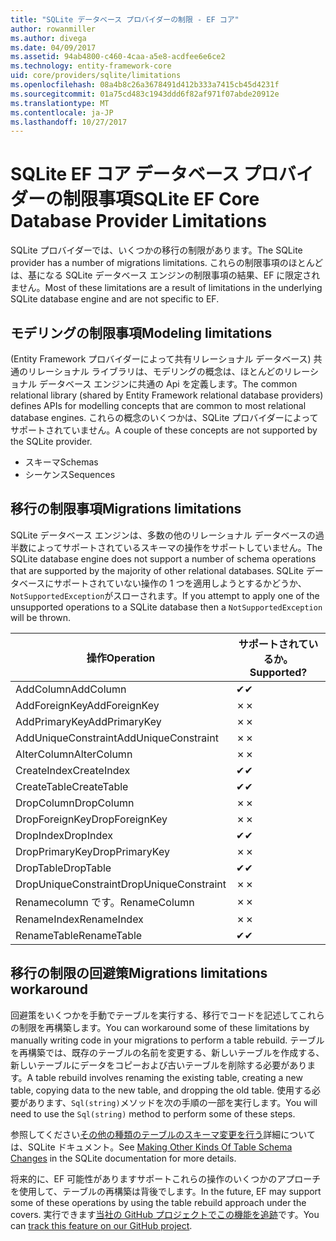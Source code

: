 ```yaml
---
title: "SQLite データベース プロバイダーの制限 - EF コア"
author: rowanmiller
ms.author: divega
ms.date: 04/09/2017
ms.assetid: 94ab4800-c460-4caa-a5e8-acdfee6e6ce2
ms.technology: entity-framework-core
uid: core/providers/sqlite/limitations
ms.openlocfilehash: 08a4b8c26a3678491d412b333a7415cb45d4231f
ms.sourcegitcommit: 01a75cd483c1943ddd6f82af971f07abde20912e
ms.translationtype: MT
ms.contentlocale: ja-JP
ms.lasthandoff: 10/27/2017
---
```

# <a name="sqlite-ef-core-database-provider-limitations"></a><span data-ttu-id="2f81c-102">SQLite EF コア データベース プロバイダーの制限事項</span><span class="sxs-lookup"><span data-stu-id="2f81c-102">SQLite EF Core Database Provider Limitations</span></span>

<span data-ttu-id="2f81c-103">SQLite プロバイダーでは、いくつかの移行の制限があります。</span><span class="sxs-lookup"><span data-stu-id="2f81c-103">The SQLite provider has a number of migrations limitations.</span></span> <span data-ttu-id="2f81c-104">これらの制限事項のほとんどは、基になる SQLite データベース エンジンの制限事項の結果、EF に限定されません。</span><span class="sxs-lookup"><span data-stu-id="2f81c-104">Most of these limitations are a result of limitations in the underlying SQLite database engine and are not specific to EF.</span></span>

## <a name="modeling-limitations"></a><span data-ttu-id="2f81c-105">モデリングの制限事項</span><span class="sxs-lookup"><span data-stu-id="2f81c-105">Modeling limitations</span></span>

<span data-ttu-id="2f81c-106">(Entity Framework プロバイダーによって共有リレーショナル データベース) 共通のリレーショナル ライブラリは、モデリングの概念は、ほとんどのリレーショナル データベース エンジンに共通の Api を定義します。</span><span class="sxs-lookup"><span data-stu-id="2f81c-106">The common relational library (shared by Entity Framework relational database providers) defines APIs for modelling concepts that are common to most relational database engines.</span></span> <span data-ttu-id="2f81c-107">これらの概念のいくつかは、SQLite プロバイダーによってサポートされていません。</span><span class="sxs-lookup"><span data-stu-id="2f81c-107">A couple of these concepts are not supported by the SQLite provider.</span></span>

* <span data-ttu-id="2f81c-108">スキーマ</span><span class="sxs-lookup"><span data-stu-id="2f81c-108">Schemas</span></span>
* <span data-ttu-id="2f81c-109">シーケンス</span><span class="sxs-lookup"><span data-stu-id="2f81c-109">Sequences</span></span>

## <a name="migrations-limitations"></a><span data-ttu-id="2f81c-110">移行の制限事項</span><span class="sxs-lookup"><span data-stu-id="2f81c-110">Migrations limitations</span></span>

<span data-ttu-id="2f81c-111">SQLite データベース エンジンは、多数の他のリレーショナル データベースの過半数によってサポートされているスキーマの操作をサポートしていません。</span><span class="sxs-lookup"><span data-stu-id="2f81c-111">The SQLite database engine does not support a number of schema operations that are supported by the majority of other relational databases.</span></span> <span data-ttu-id="2f81c-112">SQLite データベースにサポートされていない操作の 1 つを適用しようとするかどうか、`NotSupportedException`がスローされます。</span><span class="sxs-lookup"><span data-stu-id="2f81c-112">If you attempt to apply one of the unsupported operations to a SQLite database then a `NotSupportedException` will be thrown.</span></span>

| <span data-ttu-id="2f81c-113">操作</span><span class="sxs-lookup"><span data-stu-id="2f81c-113">Operation</span></span>            | <span data-ttu-id="2f81c-114">サポートされているか。</span><span class="sxs-lookup"><span data-stu-id="2f81c-114">Supported?</span></span> |
| -------------------- | ---------- |
| <span data-ttu-id="2f81c-115">AddColumn</span><span class="sxs-lookup"><span data-stu-id="2f81c-115">AddColumn</span></span>            | <span data-ttu-id="2f81c-116">✔</span><span class="sxs-lookup"><span data-stu-id="2f81c-116">✔</span></span>          |
| <span data-ttu-id="2f81c-117">AddForeignKey</span><span class="sxs-lookup"><span data-stu-id="2f81c-117">AddForeignKey</span></span>        | <span data-ttu-id="2f81c-118">✗</span><span class="sxs-lookup"><span data-stu-id="2f81c-118">✗</span></span>          |
| <span data-ttu-id="2f81c-119">AddPrimaryKey</span><span class="sxs-lookup"><span data-stu-id="2f81c-119">AddPrimaryKey</span></span>        | <span data-ttu-id="2f81c-120">✗</span><span class="sxs-lookup"><span data-stu-id="2f81c-120">✗</span></span>          |
| <span data-ttu-id="2f81c-121">AddUniqueConstraint</span><span class="sxs-lookup"><span data-stu-id="2f81c-121">AddUniqueConstraint</span></span>  | <span data-ttu-id="2f81c-122">✗</span><span class="sxs-lookup"><span data-stu-id="2f81c-122">✗</span></span>          |
| <span data-ttu-id="2f81c-123">AlterColumn</span><span class="sxs-lookup"><span data-stu-id="2f81c-123">AlterColumn</span></span>          | <span data-ttu-id="2f81c-124">✗</span><span class="sxs-lookup"><span data-stu-id="2f81c-124">✗</span></span>          |
| <span data-ttu-id="2f81c-125">CreateIndex</span><span class="sxs-lookup"><span data-stu-id="2f81c-125">CreateIndex</span></span>          | <span data-ttu-id="2f81c-126">✔</span><span class="sxs-lookup"><span data-stu-id="2f81c-126">✔</span></span>          |
| <span data-ttu-id="2f81c-127">CreateTable</span><span class="sxs-lookup"><span data-stu-id="2f81c-127">CreateTable</span></span>          | <span data-ttu-id="2f81c-128">✔</span><span class="sxs-lookup"><span data-stu-id="2f81c-128">✔</span></span>          |
| <span data-ttu-id="2f81c-129">DropColumn</span><span class="sxs-lookup"><span data-stu-id="2f81c-129">DropColumn</span></span>           | <span data-ttu-id="2f81c-130">✗</span><span class="sxs-lookup"><span data-stu-id="2f81c-130">✗</span></span>          |
| <span data-ttu-id="2f81c-131">DropForeignKey</span><span class="sxs-lookup"><span data-stu-id="2f81c-131">DropForeignKey</span></span>       | <span data-ttu-id="2f81c-132">✗</span><span class="sxs-lookup"><span data-stu-id="2f81c-132">✗</span></span>          |
| <span data-ttu-id="2f81c-133">DropIndex</span><span class="sxs-lookup"><span data-stu-id="2f81c-133">DropIndex</span></span>            | <span data-ttu-id="2f81c-134">✔</span><span class="sxs-lookup"><span data-stu-id="2f81c-134">✔</span></span>          |
| <span data-ttu-id="2f81c-135">DropPrimaryKey</span><span class="sxs-lookup"><span data-stu-id="2f81c-135">DropPrimaryKey</span></span>       | <span data-ttu-id="2f81c-136">✗</span><span class="sxs-lookup"><span data-stu-id="2f81c-136">✗</span></span>          |
| <span data-ttu-id="2f81c-137">DropTable</span><span class="sxs-lookup"><span data-stu-id="2f81c-137">DropTable</span></span>            | <span data-ttu-id="2f81c-138">✔</span><span class="sxs-lookup"><span data-stu-id="2f81c-138">✔</span></span>          |
| <span data-ttu-id="2f81c-139">DropUniqueConstraint</span><span class="sxs-lookup"><span data-stu-id="2f81c-139">DropUniqueConstraint</span></span> | <span data-ttu-id="2f81c-140">✗</span><span class="sxs-lookup"><span data-stu-id="2f81c-140">✗</span></span>          |
| <span data-ttu-id="2f81c-141">Renamecolumn です。</span><span class="sxs-lookup"><span data-stu-id="2f81c-141">RenameColumn</span></span>         | <span data-ttu-id="2f81c-142">✗</span><span class="sxs-lookup"><span data-stu-id="2f81c-142">✗</span></span>          |
| <span data-ttu-id="2f81c-143">RenameIndex</span><span class="sxs-lookup"><span data-stu-id="2f81c-143">RenameIndex</span></span>          | <span data-ttu-id="2f81c-144">✗</span><span class="sxs-lookup"><span data-stu-id="2f81c-144">✗</span></span>          |
| <span data-ttu-id="2f81c-145">RenameTable</span><span class="sxs-lookup"><span data-stu-id="2f81c-145">RenameTable</span></span>          | <span data-ttu-id="2f81c-146">✔</span><span class="sxs-lookup"><span data-stu-id="2f81c-146">✔</span></span>          |

## <a name="migrations-limitations-workaround"></a><span data-ttu-id="2f81c-147">移行の制限の回避策</span><span class="sxs-lookup"><span data-stu-id="2f81c-147">Migrations limitations workaround</span></span>

<span data-ttu-id="2f81c-148">回避策をいくつかを手動でテーブルを実行する、移行でコードを記述してこれらの制限を再構築します。</span><span class="sxs-lookup"><span data-stu-id="2f81c-148">You can workaround some of these limitations by manually writing code in your migrations to perform a table rebuild.</span></span> <span data-ttu-id="2f81c-149">テーブルを再構築では、既存のテーブルの名前を変更する、新しいテーブルを作成する、新しいテーブルにデータをコピーおよび古いテーブルを削除する必要があります。</span><span class="sxs-lookup"><span data-stu-id="2f81c-149">A table rebuild involves renaming the existing table, creating a new table, copying data to the new table, and dropping the old table.</span></span> <span data-ttu-id="2f81c-150">使用する必要があります、`Sql(string)`メソッドを次の手順の一部を実行します。</span><span class="sxs-lookup"><span data-stu-id="2f81c-150">You will need to use the `Sql(string)` method to perform some of these steps.</span></span>

<span data-ttu-id="2f81c-151">参照してください[その他の種類のテーブルのスキーマ変更を行う](http://sqlite.org/lang_altertable.html#otheralter)詳細については、SQLite ドキュメント。</span><span class="sxs-lookup"><span data-stu-id="2f81c-151">See [Making Other Kinds Of Table Schema Changes](http://sqlite.org/lang_altertable.html#otheralter) in the SQLite documentation for more details.</span></span>

<span data-ttu-id="2f81c-152">将来的に、EF 可能性がありますサポートこれらの操作のいくつかのアプローチを使用して、テーブルの再構築は背後でします。</span><span class="sxs-lookup"><span data-stu-id="2f81c-152">In the future, EF may support some of these operations by using the table rebuild approach under the covers.</span></span> <span data-ttu-id="2f81c-153">実行できます[当社の GitHub プロジェクトでこの機能を追跡](https://github.com/aspnet/EntityFramework/issues/329)です。</span><span class="sxs-lookup"><span data-stu-id="2f81c-153">You can [track this feature on our GitHub project](https://github.com/aspnet/EntityFramework/issues/329).</span></span>

